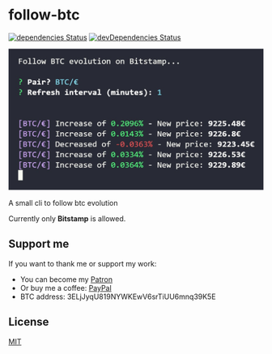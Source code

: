 # follow-btc

[![dependencies Status](https://img.shields.io/david/Johann-S/bs-stepper.svg)](https://david-dm.org/Johann-S/follow-btc)
[![devDependencies Status](https://img.shields.io/david/dev/Johann-S/bs-stepper.svg)](https://david-dm.org/Johann-S/follow-btc?type=dev)

<p align="center">
  <img src="https://raw.githubusercontent.com/Johann-S/follow-btc/master/img/follow-btc.jpg" alt="follow-btc">
</p>

A small cli to follow btc evolution

Currently only **Bitstamp** is allowed.

## Support me

If you want to thank me or support my work:

- You can become my [Patron](https://www.patreon.com/jservoire)
- Or buy me a coffee: [PayPal](https://www.paypal.me/jservoire)
- BTC address: 3ELjJyqU819NYWKEwV6srTiUU6mnq39K5E

## License

[MIT](https://github.com/Johann-S/follow-btc/blob/master/LICENSE)
